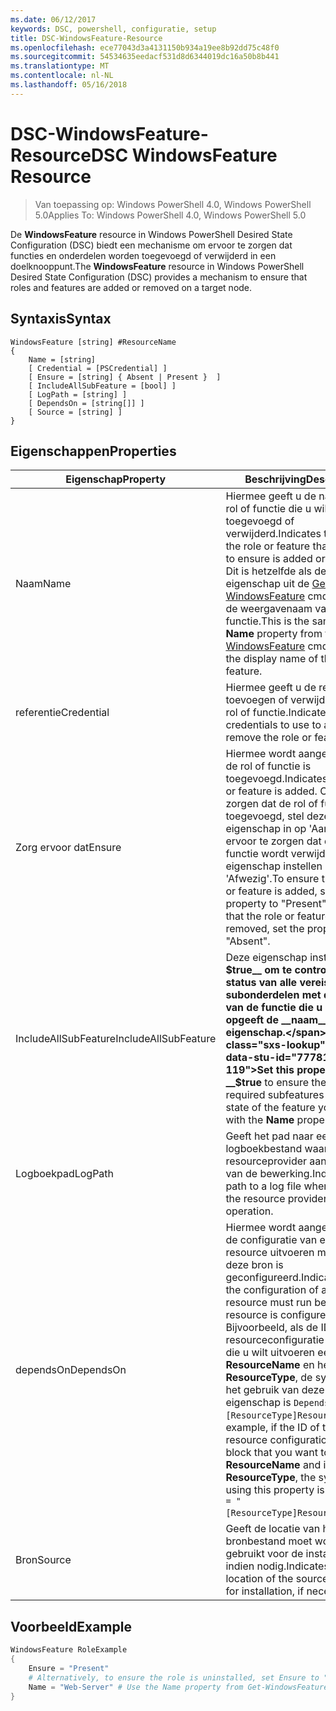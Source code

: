 ```yaml
---
ms.date: 06/12/2017
keywords: DSC, powershell, configuratie, setup
title: DSC-WindowsFeature-Resource
ms.openlocfilehash: ece77043d3a4131150b934a19ee8b92dd75c48f0
ms.sourcegitcommit: 54534635eedacf531d8d6344019dc16a50b8b441
ms.translationtype: MT
ms.contentlocale: nl-NL
ms.lasthandoff: 05/16/2018
---
```

# <a name="dsc-windowsfeature-resource"></a><span data-ttu-id="77781-103">DSC-WindowsFeature-Resource</span><span class="sxs-lookup"><span data-stu-id="77781-103">DSC WindowsFeature Resource</span></span>

> <span data-ttu-id="77781-104">Van toepassing op: Windows PowerShell 4.0, Windows PowerShell 5.0</span><span class="sxs-lookup"><span data-stu-id="77781-104">Applies To: Windows PowerShell 4.0, Windows PowerShell 5.0</span></span>

<span data-ttu-id="77781-105">De **WindowsFeature** resource in Windows PowerShell Desired State Configuration (DSC) biedt een mechanisme om ervoor te zorgen dat functies en onderdelen worden toegevoegd of verwijderd in een doelknooppunt.</span><span class="sxs-lookup"><span data-stu-id="77781-105">The **WindowsFeature** resource in Windows PowerShell Desired State Configuration (DSC) provides a mechanism to ensure that roles and features are added or removed on a target node.</span></span>

## <a name="syntax"></a><span data-ttu-id="77781-106">Syntaxis</span><span class="sxs-lookup"><span data-stu-id="77781-106">Syntax</span></span>

```
WindowsFeature [string] #ResourceName
{
    Name = [string]
    [ Credential = [PSCredential] ]
    [ Ensure = [string] { Absent | Present }  ]
    [ IncludeAllSubFeature = [bool] ]
    [ LogPath = [string] ]
    [ DependsOn = [string[]] ]
    [ Source = [string] ]
}
```

## <a name="properties"></a><span data-ttu-id="77781-107">Eigenschappen</span><span class="sxs-lookup"><span data-stu-id="77781-107">Properties</span></span>

|  <span data-ttu-id="77781-108">Eigenschap</span><span class="sxs-lookup"><span data-stu-id="77781-108">Property</span></span>  |  <span data-ttu-id="77781-109">Beschrijving</span><span class="sxs-lookup"><span data-stu-id="77781-109">Description</span></span>   |
|---|---|
| <span data-ttu-id="77781-110">Naam</span><span class="sxs-lookup"><span data-stu-id="77781-110">Name</span></span>| <span data-ttu-id="77781-111">Hiermee geeft u de naam van de rol of functie die u wilt zorgen toegevoegd of verwijderd.</span><span class="sxs-lookup"><span data-stu-id="77781-111">Indicates the name of the role or feature that you want to ensure is added or removed.</span></span> <span data-ttu-id="77781-112">Dit is hetzelfde als de __naam__ eigenschap uit de [Get-WindowsFeature](/powershell/module/servermanager/Get-WindowsFeature) cmdlet, en niet de weergavenaam van de rol of functie.</span><span class="sxs-lookup"><span data-stu-id="77781-112">This is the same as the __Name__ property from the [Get-WindowsFeature](/powershell/module/servermanager/Get-WindowsFeature) cmdlet, and not the display name of the role or feature.</span></span>|
| <span data-ttu-id="77781-113">referentie</span><span class="sxs-lookup"><span data-stu-id="77781-113">Credential</span></span>| <span data-ttu-id="77781-114">Hiermee geeft u de referenties toevoegen of verwijderen van de rol of functie.</span><span class="sxs-lookup"><span data-stu-id="77781-114">Indicates the credentials to use to add or remove the role or feature.</span></span>|
| <span data-ttu-id="77781-115">Zorg ervoor dat</span><span class="sxs-lookup"><span data-stu-id="77781-115">Ensure</span></span>| <span data-ttu-id="77781-116">Hiermee wordt aangegeven of de rol of functie is toegevoegd.</span><span class="sxs-lookup"><span data-stu-id="77781-116">Indicates if the role or feature is added.</span></span> <span data-ttu-id="77781-117">Om ervoor te zorgen dat de rol of functie is toegevoegd, stel deze eigenschap in op 'Aanwezig' om ervoor te zorgen dat de rol of functie wordt verwijderd, de eigenschap instellen op 'Afwezig'.</span><span class="sxs-lookup"><span data-stu-id="77781-117">To ensure that the role or feature is added, set this property to "Present" To ensure that the role or feature is removed, set the property to "Absent".</span></span>|
| <span data-ttu-id="77781-118">IncludeAllSubFeature</span><span class="sxs-lookup"><span data-stu-id="77781-118">IncludeAllSubFeature</span></span>| <span data-ttu-id="77781-119">Deze eigenschap instellen op __$true__ om te controleren of de status van alle vereiste subonderdelen met de status van de functie die u met opgeeft de __naam__ eigenschap.</span><span class="sxs-lookup"><span data-stu-id="77781-119">Set this property to __$true__ to ensure the state of all required subfeatures with the state of the feature you specify with the __Name__ property.</span></span>|
| <span data-ttu-id="77781-120">Logboekpad</span><span class="sxs-lookup"><span data-stu-id="77781-120">LogPath</span></span>| <span data-ttu-id="77781-121">Geeft het pad naar een logboekbestand waar u de resourceprovider aan te melden van de bewerking.</span><span class="sxs-lookup"><span data-stu-id="77781-121">Indicates the path to a log file where you want the resource provider to log the operation.</span></span>|
| <span data-ttu-id="77781-122">dependsOn</span><span class="sxs-lookup"><span data-stu-id="77781-122">DependsOn</span></span>| <span data-ttu-id="77781-123">Hiermee wordt aangegeven dat de configuratie van een andere resource uitvoeren moet voordat deze bron is geconfigureerd.</span><span class="sxs-lookup"><span data-stu-id="77781-123">Indicates that the configuration of another resource must run before this resource is configured.</span></span> <span data-ttu-id="77781-124">Bijvoorbeeld, als de ID van de resourceconfiguratie scriptblok die u wilt uitvoeren eerst is __ResourceName__ en het type __ResourceType__, de syntaxis voor het gebruik van deze eigenschap is `DependsOn = "[ResourceType]ResourceName"`.</span><span class="sxs-lookup"><span data-stu-id="77781-124">For example, if the ID of the resource configuration script block that you want to run first is __ResourceName__ and its type is __ResourceType__, the syntax for using this property is `DependsOn = "[ResourceType]ResourceName"`.</span></span>|
| <span data-ttu-id="77781-125">Bron</span><span class="sxs-lookup"><span data-stu-id="77781-125">Source</span></span>| <span data-ttu-id="77781-126">Geeft de locatie van het bronbestand moet worden gebruikt voor de installatie, indien nodig.</span><span class="sxs-lookup"><span data-stu-id="77781-126">Indicates the location of the source file to use for installation, if necessary.</span></span>|

## <a name="example"></a><span data-ttu-id="77781-127">Voorbeeld</span><span class="sxs-lookup"><span data-stu-id="77781-127">Example</span></span>
```powershell
WindowsFeature RoleExample
{
    Ensure = "Present"
    # Alternatively, to ensure the role is uninstalled, set Ensure to "Absent"
    Name = "Web-Server" # Use the Name property from Get-WindowsFeature
}
```
